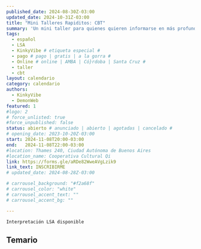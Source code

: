 ```yaml
---
published_date: 2024-08-30Z-03:00
updated_date: 2024-10-31Z-03:00
title: "Mini Talleres Rapiditos: CBT"
summary: 'Un mini taller para quienes quieren informarse en más profundidad sobre CBT, una práctica de sadomasoquismo genital'
tags:
  - español
  - LSA
  - KinkyVibe # etiqueta especial #
  - pago # pago | gratis | a la gorra #
  - Online # online | AMBA | Có}rdoba | Santa Cruz #
  - taller
  - cbt
layout: calendario
category: calendario
authors:
  - KinkyVibe
  - DemonWeb
featured: 1
#logo: 2
# force_unlisted: true
#force_unpublished: false
status: abierto # anunciado | abierto | agotadas | cancelado #
# opening_date: 2023-10-20Z-03:00
start: 2024-11-08T20:00-03:00
end:   2024-11-08T22:00-03:00
#location: Thames 240, Ciudad Autónoma de Buenos Aires
#location_name: Cooperativa Cultural Qi
link: https://forms.gle/aRDe82WweAVgLzik9
link_text: INSCRIBIRME
# updated_date: 2024-08-28Z-03:00

# carrousel_background: "#f2a68f"
# carrousel_color: "white"
# carrousel_accent_text: ""
# carrousel_accent_bg: ""

---
```

`Interpretación LSA disponible`
## Temario
<!-- -Introducción a marcos de deseo, atracción, interés.
-Diferenciando los distintos tipos de atracciones dentro
de la sexualidad humana
-Tipos de atracciones dentro del espectro asexual 
-Exploración de distintos tipos de orientaciones 
-Introducción a la alonormatividad y sus efectos -->
<!-- - Introducción a los juegos con cera (waxplay)
- Cuidados generales y preparación
- Tipos de cera de vela y sus usos 
- Tipos de vertido y de formas de jugar con velas  -->